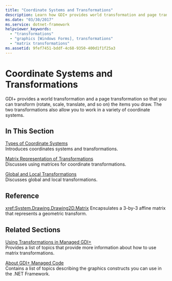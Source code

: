 ```yaml
---
title: "Coordinate Systems and Transformations"
description: Learn how GDI+ provides world transformation and page transformation to transform the items that are drawn.
ms.date: "03/30/2017"
ms.service: dotnet-framework
helpviewer_keywords:
  - "transformations"
  - "graphics [Windows Forms], transformations"
  - "matrix transformations"
ms.assetid: 9fef7451-bddf-4c68-9350-400d1f1f25a3
---
```

# Coordinate Systems and Transformations

GDI+ provides a world transformation and a page transformation so that you can transform (rotate, scale, translate, and so on) the items you draw. The two transformations also allow you to work in a variety of coordinate systems.

## In This Section

[Types of Coordinate Systems](types-of-coordinate-systems.md)\
Introduces coordinates systems and transformations.

[Matrix Representation of Transformations](matrix-representation-of-transformations.md)\
Discusses using matrices for coordinate transformations.

[Global and Local Transformations](global-and-local-transformations.md)\
Discusses global and local transformations.

## Reference

<xref:System.Drawing.Drawing2D.Matrix>
Encapsulates a 3-by-3 affine matrix that represents a geometric transform.

## Related Sections

[Using Transformations in Managed GDI+](using-transformations-in-managed-gdi.md)\
Provides a list of topics that provide more information about how to use matrix transformations.

[About GDI+ Managed Code](about-gdi-managed-code.md)\
Contains a list of topics describing the graphics constructs you can use in the .NET Framework.

